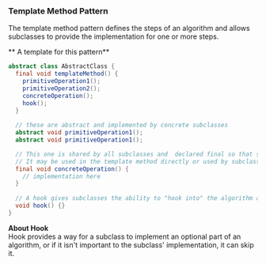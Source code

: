 ### Template Method Pattern  
The template method pattern defines the steps of an algorithm and allows subclasses to provide the implementation for one or more steps.  

** A template for this pattern**  
```java
abstract class AbstractClass {
  final void templateMethod() {
    primitiveOperation1();
    primitiveOperation2();
    concreteOperation();
    hook();
  }
  
  // these are abstract and implemented by concrete subclasses
  abstract void primitiveOperation1(); 
  abstract void primitiveOperation1(); 

  // This one is shared by all subclasses and  declared final so that subclass can't override it.
  // It may be used in the template method directly or used by subclass.
  final void concreteOperation() {
    // implementation here
  }
  
  // A hook gives subclasses the ability to "hook into" the algorithm at various points, if they wish.
  void hook() {}
}
```

**About Hook**  
Hook provides a way for a subclass to implement an optional part of an algorithm, or if it isn't important to the subclass' implementation, it can skip it. 